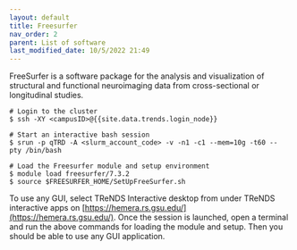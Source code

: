 ```yaml
---
layout: default
title: Freesurfer
nav_order: 2
parent: List of software
last_modified_date: 10/5/2022 21:49
---
```

FreeSurfer is a software package for the analysis and visualization of
structural and functional neuroimaging data from cross-sectional or
longitudinal studies.

```
# Login to the cluster
$ ssh -XY <campusID>@{{site.data.trends.login_node}}

# Start an interactive bash session
$ srun -p qTRD -A <slurm_account_code> -v -n1 -c1 --mem=10g -t60 --pty /bin/bash

# Load the Freesurfer module and setup environment
$ module load freesurfer/7.3.2
$ source $FREESURFER_HOME/SetUpFreeSurfer.sh
```

To use any GUI, select TReNDS Interactive desktop from under TReNDS interactive apps on [https://hemera.rs.gsu.edu/](https://hemera.rs.gsu.edu/). 
Once the session is launched, open a terminal and run the above commands for loading the module and setup. 
Then you should be able to use any GUI application.
